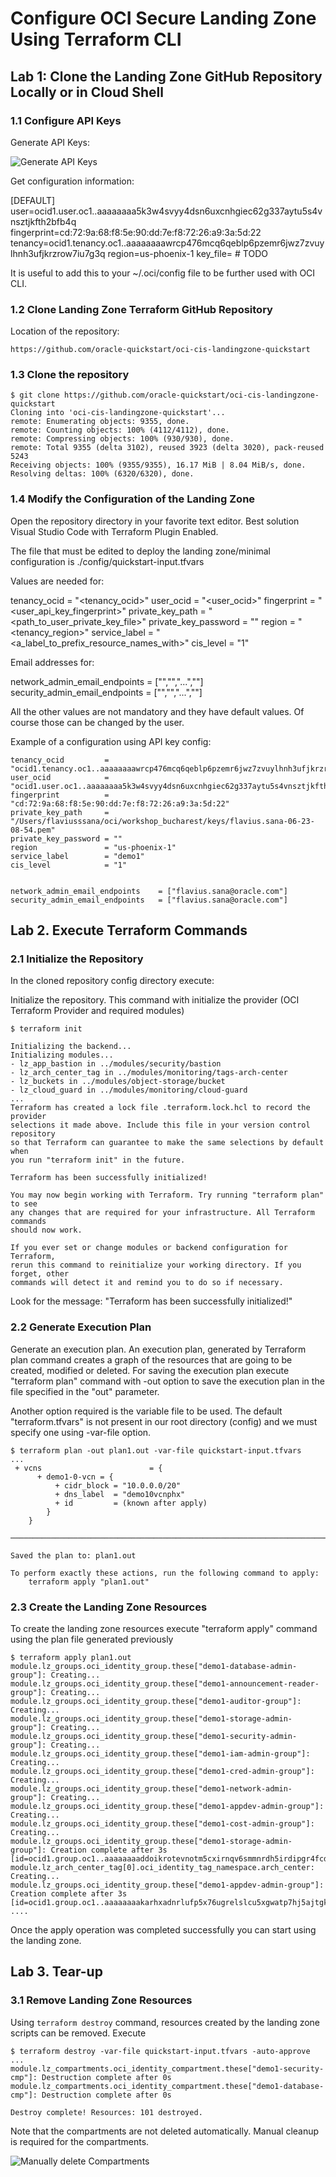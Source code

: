 # Configure OCI Secure Landing Zone Using Terraform CLI

## Lab 1: Clone the Landing Zone GitHub Repository Locally or in Cloud Shell

### 1.1 Configure API Keys

Generate API Keys:

![Generate API Keys](images/screenshot1.png "Generate API Keys")

Get configuration information:

[DEFAULT]
user=ocid1.user.oc1..aaaaaaaa5k3w4svyy4dsn6uxcnhgiec62g337aytu5s4vnsztjkfth2bfb4q
fingerprint=cd:72:9a:68:f8:5e:90:dd:7e:f8:72:26:a9:3a:5d:22
tenancy=ocid1.tenancy.oc1..aaaaaaaawrcp476mcq6qeblp6pzemr6jwz7zvuylhnh3ufjkrzrow7iu7g3q
region=us-phoenix-1
key_file=<path to your private keyfile> # TODO


It is useful to add this to your ~/.oci/config file to be further used with OCI CLI.

### 1.2 Clone Landing Zone Terraform GitHub Repository

Location of the repository:

```
https://github.com/oracle-quickstart/oci-cis-landingzone-quickstart
```

### 1.3 Clone the repository

```
$ git clone https://github.com/oracle-quickstart/oci-cis-landingzone-quickstart
Cloning into 'oci-cis-landingzone-quickstart'...
remote: Enumerating objects: 9355, done.
remote: Counting objects: 100% (4112/4112), done.
remote: Compressing objects: 100% (930/930), done.
remote: Total 9355 (delta 3102), reused 3923 (delta 3020), pack-reused 5243
Receiving objects: 100% (9355/9355), 16.17 MiB | 8.04 MiB/s, done.
Resolving deltas: 100% (6320/6320), done.
```


### 1.4 Modify the Configuration of the Landing Zone

Open the repository directory in your favorite text editor. Best solution Visual Studio Code with Terraform Plugin Enabled.

The file that must be edited to deploy the landing zone/minimal configuration is ./config/quickstart-input.tfvars

Values are needed for: 

tenancy_ocid         = "<tenancy_ocid>"
user_ocid            = "<user_ocid>"
fingerprint          = "<user_api_key_fingerprint>"
private_key_path     = "<path_to_user_private_key_file>"
private_key_password = ""
region               = "<tenancy_region>"
service_label        = "<a_label_to_prefix_resource_names_with>"
cis_level            = "1"

Email addresses for:

network_admin_email_endpoints    = ["<email1>","<email2>","...","<emailn>"] 
security_admin_email_endpoints   = ["<email1>","<e-mail2>","...","<emailn>"]


All the other values are not mandatory and they have default values. Of course those can be changed by the user.


Example of a configuration using API key config:

```
tenancy_ocid         = "ocid1.tenancy.oc1..aaaaaaaawrcp476mcq6qeblp6pzemr6jwz7zvuylhnh3ufjkrzrow7iu7g3q"
user_ocid            = "ocid1.user.oc1..aaaaaaaa5k3w4svyy4dsn6uxcnhgiec62g337aytu5s4vnsztjkfth2bfb4q"
fingerprint          = "cd:72:9a:68:f8:5e:90:dd:7e:f8:72:26:a9:3a:5d:22"
private_key_path     = "/Users/flaviusssana/oci/workshop_bucharest/keys/flavius.sana-06-23-08-54.pem"
private_key_password = ""
region               = "us-phoenix-1"
service_label        = "demo1"
cis_level            = "1"


network_admin_email_endpoints    = ["flavius.sana@oracle.com"] 
security_admin_email_endpoints   = ["flavius.sana@oracle.com"]
```

## Lab 2. Execute Terraform Commands


### 2.1 Initialize the Repository

In the cloned repository config directory execute:

Initialize the repository. This command with initialize the provider (OCI Terraform Provider and required modules)

```
$ terraform init

Initializing the backend...
Initializing modules...
- lz_app_bastion in ../modules/security/bastion
- lz_arch_center_tag in ../modules/monitoring/tags-arch-center
- lz_buckets in ../modules/object-storage/bucket
- lz_cloud_guard in ../modules/monitoring/cloud-guard
...
Terraform has created a lock file .terraform.lock.hcl to record the provider
selections it made above. Include this file in your version control repository
so that Terraform can guarantee to make the same selections by default when
you run "terraform init" in the future.

Terraform has been successfully initialized!

You may now begin working with Terraform. Try running "terraform plan" to see
any changes that are required for your infrastructure. All Terraform commands
should now work.

If you ever set or change modules or backend configuration for Terraform,
rerun this command to reinitialize your working directory. If you forget, other
commands will detect it and remind you to do so if necessary.
``` 

Look for the message: "Terraform has been successfully initialized!"

### 2.2 Generate Execution Plan 

Generate an execution plan. An execution plan, generated by Terraform plan command creates a graph of the resources that are going to be created, modified or deleted. For saving the execution plan execute "terraform plan" command with -out option to save the execution plan in the file specified in the "out" parameter. 

Another option required is the variable file to be used. The default "terraform.tfvars" is not present in our root directory (config) and we must specify one using -var-file option.

```
$ terraform plan -out plan1.out -var-file quickstart-input.tfvars
...
 + vcns                        = {
      + demo1-0-vcn = {
          + cidr_block = "10.0.0.0/20"
          + dns_label  = "demo10vcnphx"
          + id         = (known after apply)
        }
    }

────────────────────────────────────────────────────────────────────────────────────────────────────────────────────────────────────────────────

Saved the plan to: plan1.out

To perform exactly these actions, run the following command to apply:
    terraform apply "plan1.out"

```

### 2.3 Create the Landing Zone Resources

To create the landing zone resources execute "terraform apply" command using the plan file generated previously

```
$ terraform apply plan1.out
module.lz_groups.oci_identity_group.these["demo1-database-admin-group"]: Creating...
module.lz_groups.oci_identity_group.these["demo1-announcement-reader-group"]: Creating...
module.lz_groups.oci_identity_group.these["demo1-auditor-group"]: Creating...
module.lz_groups.oci_identity_group.these["demo1-storage-admin-group"]: Creating...
module.lz_groups.oci_identity_group.these["demo1-security-admin-group"]: Creating...
module.lz_groups.oci_identity_group.these["demo1-iam-admin-group"]: Creating...
module.lz_groups.oci_identity_group.these["demo1-cred-admin-group"]: Creating...
module.lz_groups.oci_identity_group.these["demo1-network-admin-group"]: Creating...
module.lz_groups.oci_identity_group.these["demo1-appdev-admin-group"]: Creating...
module.lz_groups.oci_identity_group.these["demo1-cost-admin-group"]: Creating...
module.lz_groups.oci_identity_group.these["demo1-storage-admin-group"]: Creation complete after 3s [id=ocid1.group.oc1..aaaaaaaaddoikrotevnotm5cxirnqv6smmnrdh5irdipgr4fcdmb7tvehtkq]
module.lz_arch_center_tag[0].oci_identity_tag_namespace.arch_center: Creating...
module.lz_groups.oci_identity_group.these["demo1-appdev-admin-group"]: Creation complete after 3s [id=ocid1.group.oc1..aaaaaaaakarhxadnrlufp5x76ugrelslcu5xgwatp7hj5ajtgksa6cctd5ca]
....

```

Once the apply operation was completed successfully you can start using the landing zone.

## Lab 3. Tear-up

### 3.1 Remove Landing Zone Resources

Using ```terraform destroy``` command, resources created by the landing zone scripts can be removed. Execute

```
$ terraform destroy -var-file quickstart-input.tfvars -auto-approve
...
module.lz_compartments.oci_identity_compartment.these["demo1-security-cmp"]: Destruction complete after 0s
module.lz_compartments.oci_identity_compartment.these["demo1-database-cmp"]: Destruction complete after 0s

Destroy complete! Resources: 101 destroyed.
```

Note that the compartments are not deleted automatically. Manual cleanup is required for the compartments. 

![Manually delete Compartments](images/screenshot2.png "Delete Compartments")